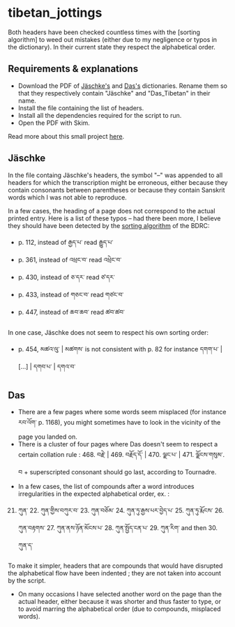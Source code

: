 # tibetan_jottings

Both headers have been checked countless times with the [sorting algorithm] to weed out mistakes (either due to my negligence or typos in the dictionary). In their current state they respect the alphabetical order.

## Requirements & explanations

- Download the PDF of [Jäschke's](https://archive.org/details/tibetanenglishdi00jsuoft) and [Das's](https://archive.org/details/tibetanenglishdi00dassuoft/page/738/mode/2up) dictionaries. Rename them so that they respectively contain "Jäschke" and "Das_Tibetan" in their name.
- Install the file containing the list of headers.
- Install all the dependencies required for the script to run.
- Open the PDF with Skim.

Read more about this small project [here](https://www.reddit.com/r/tibetanlanguage/comments/uqp70u/making_j%C3%A4schkes_and_dass_dictionary_easy_to_browse/).

## Jäschke

In the file containg Jäschke's headers, the symbol "–" was appended to all headers for which the transcription might be erroneous, either because they contain consonants between parentheses or because they contain Sanskrit words which I was not able to reproduce.

In a few cases, the heading of a page does not correspond to the actual printed entry. Here is a list of these typos – had there been more, I believe they should have been detected by the [sorting algorithm](https://github.com/Esukhia/tibetan-sort-python) of the BDRC:
- p. 112, instead of རྒྱད་པ་ read རྒྱུད་པ་
- p. 361, instead of འཕྲང་བ་ read འཕྲེང་བ་
- p. 430, instead of ཅ་དར་ read ཙ་དར་
- p. 433, instead of གཅང་བ་ read གཙང་བ་
- p. 447, instead of ཆབ་ཆབ་ read ཚབ་ཚབ་

In one case, Jäschke does not seem to respect his own sorting order:
- p. 454, མཚའ་ལུ་ | མཚགས་ is not consistent with p. 82 for instance དགག་པ་ | […] | དགབ་པ་ | དགའ་བ་

## Das

- There are a few pages where some words seem misplaced (for instance རབ་འོག་ p. 1168), you might sometimes have to look in the vicinity of the page you landed on.
- There is a cluster of four pages where Das doesn't seem to respect a certain collation rule : 468. བརྗེ་ | 469. བརྗོད་དོ་ | 470. ལྗང་པ་ | 471. ལྗོངས་གསུམ་. བ + superscripted consonant should go last, according to Tournadre.
- In a few cases, the list of compounds after a word introduces irregularities in the expected alphabetical order, ex. :

21. ཀུན་
	22. ཀུན་གྱིས་བཀུར་བ་
	23. ཀུན་བཅོམ་
	24. ཀུན་ཏུ་རྒྱས་པར་བྱེད་པ་
	25. ཀུན་ཏུ་རྨོངས་
	26. ཀུན་བརྟགས་
	27. ཀུན་ནས་ཉོན་མོངས་པ་
	28. ཀུན་སྤྱོད་ངན་པ་
	29. ཀུན་རིག་
and then 30. ཀུན་ད་

To make it simpler, headers that are compounds that would have disrupted the alphabetical flow have been indented ; they are not taken into account by the script.
- On many occasions I have selected another word on the page than the actual header, either because it was shorter and thus faster to type, or to avoid marring the alphabetical order (due to compounds, misplaced words).

